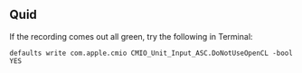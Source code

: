 ## Quid

If the recording comes out all green, try the following in Terminal:

    defaults write com.apple.cmio CMIO_Unit_Input_ASC.DoNotUseOpenCL -bool YES